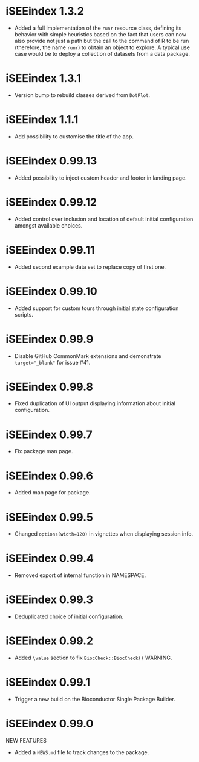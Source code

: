 # iSEEindex 1.3.2

* Added a full implementation of the `runr` resource class, defining its behavior with simple heuristics based on the fact that users can now also provide not just a path but the call to the command of R to be run (therefore, the name `runr`) to obtain an object to explore.
  A typical use case would be to deploy a collection of datasets from a data package.

# iSEEindex 1.3.1

* Version bump to rebuild classes derived from `DotPlot`.

# iSEEindex 1.1.1

* Add possibility to customise the title of the app.

# iSEEindex 0.99.13

* Added possibility to inject custom header and footer in landing page.

# iSEEindex 0.99.12

* Added control over inclusion and location of default initial configuration amongst available choices.

# iSEEindex 0.99.11

* Added second example data set to replace copy of first one.

# iSEEindex 0.99.10

* Added support for custom tours through initial state configuration scripts.

# iSEEindex 0.99.9

* Disable GitHub CommonMark extensions and demonstrate `target="_blank"` for issue #41.

# iSEEindex 0.99.8

* Fixed duplication of UI output displaying information about initial configuration.

# iSEEindex 0.99.7

* Fix package man page.

# iSEEindex 0.99.6

* Added man page for package.

# iSEEindex 0.99.5

* Changed `options(width=120)` in vignettes when displaying session info.

# iSEEindex 0.99.4

* Removed export of internal function in NAMESPACE.

# iSEEindex 0.99.3

* Deduplicated choice of initial configuration.

# iSEEindex 0.99.2

* Added `\value` section to fix `BiocCheck::BiocCheck()` WARNING.

# iSEEindex 0.99.1

* Trigger a new build on the Bioconductor Single Package Builder.

# iSEEindex 0.99.0

NEW FEATURES

* Added a `NEWS.md` file to track changes to the package.
